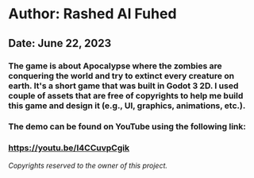 # Author: Rashed Al Fuhed
## Date: June 22, 2023

### The game is about Apocalypse where the zombies are conquering the world and try to extinct every creature on earth. It's a short game that was built in Godot 3 2D. I used couple of assets that are free of copyrights to help me build this game and design it (e.g., UI, graphics, animations, etc.).

### The demo can be found on YouTube using the following link: 

### https://youtu.be/I4CCuvpCgik



_Copyrights reserved to the owner of this project._
